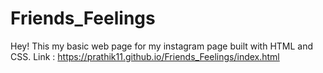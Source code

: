 # Friends_Feelings

Hey! This my basic web page for my instagram page built with HTML and CSS. 
Link : https://prathik11.github.io/Friends_Feelings/index.html
